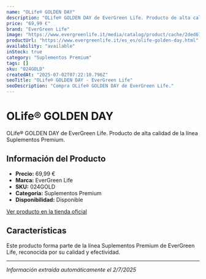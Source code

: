 ```yaml
---
name: "OLife® GOLDEN DAY"
description: "OLife® GOLDEN DAY de EverGreen Life. Producto de alta calidad."
price: "69,99 €"
brand: "EverGreen Life"
image: "https://www.evergreenlife.it/media/catalog/product/cache/2ded670d657982c5db76b4f552332315/s/k/sku-024gold.png"
productUrl: "https://www.evergreenlife.it/es_es/olife-golden-day.html"
availability: "available"
inStock: true
category: "Suplementos Premium"
tags: []
sku: "024GOLD"
createdAt: "2025-07-02T07:22:10.796Z"
seoTitle: "OLife® GOLDEN DAY - EverGreen Life"
seoDescription: "Compra OLife® GOLDEN DAY de EverGreen Life."
---
```


# OLife® GOLDEN DAY

OLife® GOLDEN DAY de EverGreen Life. Producto de alta calidad de la línea Suplementos Premium.

## Información del Producto

- **Precio:** 69,99 €
- **Marca:** EverGreen Life
- **SKU:** 024GOLD
- **Categoría:** Suplementos Premium
- **Disponibilidad:** Disponible

[Ver producto en la tienda oficial](https://www.evergreenlife.it/es_es/olife-golden-day.html)

## Características

Este producto forma parte de la línea Suplementos Premium de EverGreen Life, reconocida por su calidad y efectividad.

---

*Información extraída automáticamente el 2/7/2025*
